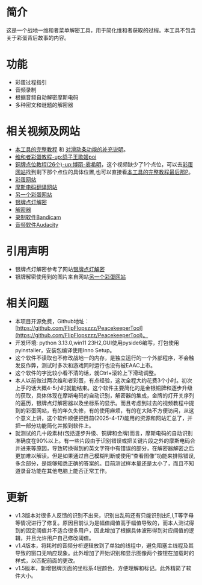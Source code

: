 # 简介
这是一个战地一维和者菜单解密工具，用于简化维和者获取的过程。本工具不包含关于彩蛋背后故事的内容。
# 功能
- 彩蛋过程指引
- 音频录制
- 根据音频自动解密摩斯电码
- 多种密文和谜题的解密器
# 相关视频及网站
- [本工具的完整教程](https://www.bilibili.com/video/BV1MdLRztEEf) 和 [对滑动条功能的补充说明](https://www.bilibili.com/video/BV15HGvzuEG2)。
- [维和者彩蛋教程-up:鸽子王歌姬poi](https://www.bilibili.com/video/BV1FK411M7GN)
- [铜牌点位教程(26个)-up:博丽-雾希明](https://www.bilibili.com/video/BV1fu4y1o7a6)，这个视频缺少了1个点位，可以去[彩蛋网站](https://wiki.gamedetectives.net/index.php?title=Battlefield_1)找到剩下那个点位的具体位置,也可以直接看[本工具的完整教程最后那P](https://www.bilibili.com/video/BV1MdLRztEEf?p=9)。
- [彩蛋网站](https://wiki.gamedetectives.net/index.php?title=Battlefield_1)
- [摩斯电码翻译网站](https://morsecode.world/international/translator.html)
- [另一个彩蛋网站](https://wiki.bfee.co/index.php?title=Battlefield_1/A_Conflict)
- [银牌点灯解密](https://tools.bfee.co/conflict)
- [解密器](https://rumkin.com/tools/cipher)
- [录制软件Bandicam](https://www.bandicam.cn)
- [音频软件Audacity](https://www.audacityteam.org/download/windows)
# 引用声明
- 银牌点灯解密参考了网站[银牌点灯解密](https://tools.bfee.co/conflict)
- 银牌解密使用到的图片来自网站[另一个彩蛋网站](https://wiki.bfee.co/index.php?title=Battlefield_1/A_Conflict)
# 相关问题
- 本项目开源免费，Github地址：[https://github.com/FlipFlopszzz/PeacekeeperTool](https://github.com/FlipFlopszzz/PeacekeeperTool)。
- 开发环境: python 3.13.0,win11 23H2,GUI使用pyside6编写，打包使用pyinstaller，安装包编译使用Inno Setup。
- 这个软件不读取也不修改战地一的内存，是独立运行的一个外部程序，不会触发反作弊，测试时多次和游戏同时运行也没有被EAAC上市。
- 这个软件的字比较小看不清的话，就Ctrl+滚轮上下滑动调整。
- 本人以前做过两次维和者彩蛋，有点经验，这次全程大约花费3个小时。初次上手的话大概4-5小时就能结束。这个软件主要简化的是金银铜牌和逐步升级的获取，具体体现在摩斯电码的自动识别，解密器的集成，金牌的灯开关序列的遍历，银牌点灯解密器以及坐标系的显示。而且考虑到过去的视频教程中提到的彩蛋网站，有的年久失修，有的使用麻烦，有的在大陆不方便访问，从这个意义上讲，这个软件顺便把目前(2025-4-17)能用的资源和网站汇总了，并把一部分功能简化并搬到软件上。
- 就测试的几十段素材(包括逐步升级、铜牌和金牌)而言，摩斯电码的自动识别准确度在90%以上。有一些片段由于识别错误或把关键片段之外的摩斯电码合并进来等原因，导致转换得到的英文字符中有错误的部分，在解密器解密之后更加难以解读。但是如果通过自己模糊判断或使用“查看图像”功能来排除错误,多余部分，是能够知悉正确的答案的。目前测试样本量还是太小了，而且不知道录音功能在其他电脑上能否正常工作。
# 更新
- v1.3版本对很多人反馈的识别不出来，识别出乱码还有只能识别出E,I,T等字母等情况进行了修复。原因目前认为是幅值阈值高于幅值导致的，而本人测试得到的固定阈值并不适合很多用户，因此增加了根据具体波形得到对应阈值的逻辑，并且允许用户自己修改阈值。
- v1.4版本，将耗时的音频分析逻辑放到了单独的线程中，避免阻塞主线程及其导致的窗口无响应现象。此外增加了开始识别和显示图像两个按钮在加载时的样式，以匹配前面的更改。
- v1.5版本，新增银牌页面的坐标系4层颜色，方便理解和标记。此外精简了软件大小。